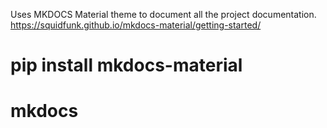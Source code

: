 Uses MKDOCS Material theme to document all the project documentation.
https://squidfunk.github.io/mkdocs-material/getting-started/

# pip install mkdocs-material
# mkdocs 
